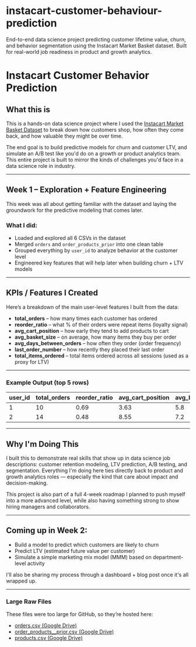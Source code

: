 # instacart-customer-behaviour-prediction
End-to-end data science project predicting customer lifetime value, churn, and behavior segmentation using the Instacart Market Basket dataset. Built for real-world job readiness in product and growth analytics.

#  Instacart Customer Behavior Prediction

##  What this is

This is a hands-on data science project where I used the [Instacart Market Basket Dataset](https://www.instacart.com/datasets/grocery-shopping-2017) to break down how customers shop, how often they come back, and how valuable they might be over time.

The end goal is to build predictive models for churn and customer LTV, and simulate an A/B test like you'd do on a growth or product analytics team. This entire project is built to mirror the kinds of challenges you'd face in a data science role in industry.

---

## Week 1 – Exploration + Feature Engineering

This week was all about getting familiar with the dataset and laying the groundwork for the predictive modeling that comes later.

### What I did:
- Loaded and explored all 6 CSVs in the dataset
- Merged `orders` and `order_products_prior` into one clean table
- Grouped everything by `user_id` to analyze behavior at the customer level
- Engineered key features that will help later when building churn + LTV models

---

##  KPIs / Features I Created

Here’s a breakdown of the main user-level features I built from the data:

- **total_orders** – how many times each customer has ordered
- **reorder_ratio** – what % of their orders were repeat items (loyalty signal)
- **avg_cart_position** – how early they tend to add products to cart
- **avg_basket_size** – on average, how many items they buy per order
- **avg_days_between_orders** – how often they order (order frequency)
- **last_order_number** – how recently they placed their last order
- **total_items_ordered** – total items ordered across all sessions (used as a proxy for LTV)

---

### Example Output (top 5 rows)

| user_id | total_orders | reorder_ratio | avg_cart_position | avg_basket_size | avg_days_between_orders | last_order_number | total_items_ordered |
|---------|--------------|----------------|--------------------|------------------|---------------------------|--------------------|----------------------|
| 1       | 10           | 0.69           | 3.63               | 5.8              | 15.3                      | 10                 | 58                   |
| 2       | 14           | 0.48           | 8.55               | 7.2              | 12.7                      | 14                 | 101                  |

---

##  Why I'm Doing This

I built this to demonstrate real skills that show up in data science job descriptions: customer retention modeling, LTV prediction, A/B testing, and segmentation. Everything I'm doing here ties directly back to product and growth analytics roles — especially the kind that care about impact and decision-making.

This project is also part of a full 4-week roadmap I planned to push myself into a more advanced level, while also having something strong to show hiring managers and collaborators.

---

##  Coming up in Week 2:

- Build a model to predict which customers are likely to churn
- Predict LTV (estimated future value per customer)
- Simulate a simple marketing mix model (MMM) based on department-level activity

I'll also be sharing my process through a dashboard + blog post once it's all wrapped up.

---
###  Large Raw Files

These files were too large for GitHub, so they’re hosted here:

- [orders.csv (Google Drive)](https://drive.google.com/file/d/1PdSspiWpuvbKUp7HCLPuMt3Y1kj_XNdK/view?usp=drive_link)
- [order_products__prior.csv (Google Drive)](https://drive.google.com/file/d/1CP-S58S5SyRfWkOPKEMfx9yQJtxK2hML/view?usp=drive_link)
- [products.csv (Google Drive)](https://drive.google.com/file/d/1IWK_-I4ZwegANKL8l6S_7Prh4p19Z6Jg/view?usp=drive_link)

